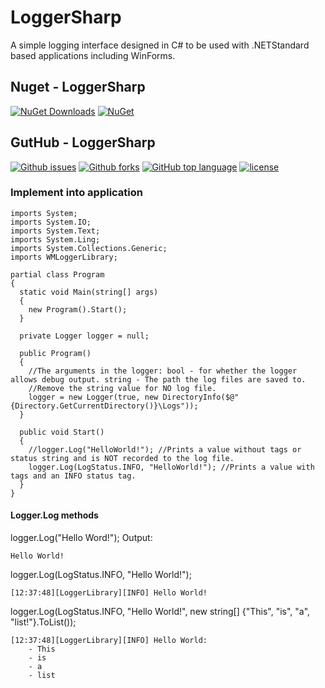 # LoggerSharp
A simple logging interface designed in C# to be used with .NETStandard based applications including WinForms.

## Nuget - LoggerSharp
[![NuGet Downloads](https://img.shields.io/nuget/dt/LoggerSharp.svg?style=for-the-badge)](https://www.nuget.org/packages/LoggerSharp/)
[![NuGet](https://img.shields.io/nuget/v/LoggerSharp.svg?style=for-the-badge)](https://www.nuget.org/packages/LoggerSharp/)

## GutHub - LoggerSharp
[![Github issues](https://img.shields.io/github/issues/winmister332/loggersharp.svg?style=for-the-badge)](https://github.com/WinMister332/LoggerSharp/issues)
[![Github forks](https://img.shields.io/github/forks/winmister332/loggersharp.svg?style=for-the-badge&label=Forks)](https://github.com/WinMister332/LoggerSharp/network/members)
[![GitHub top language](https://img.shields.io/github/languages/top/winmister332/loggersharp.svg?style=for-the-badge)](https://github.com/WinMister332/LoggerSharp/search?l=c%23)
[![license](https://img.shields.io/github/license/winmister332/loggersharp.svg?style=for-the-badge)](https://github.com/WinMister332/LoggerSharp/blob/master/LICENSE)

### Implement into application

```CSharp
imports System;
imports System.IO;
imports System.Text;
imports System.Ling;
imports System.Collections.Generic;
imports WMLoggerLibrary;

partial class Program
{
  static void Main(string[] args)
  {
    new Program().Start();
  }
  
  private Logger logger = null;
  
  public Program()
  {
    //The arguments in the logger: bool - for whether the logger allows debug output. string - The path the log files are saved to.
    //Remove the string value for NO log file.
    logger = new Logger(true, new DirectoryInfo($@"{Directory.GetCurrentDirectory()}\Logs"));
  }
  
  public void Start()
  {
    //logger.Log("HelloWorld!"); //Prints a value without tags or status string and is NOT recorded to the log file.
    logger.Log(LogStatus.INFO, "HelloWorld!"); //Prints a value with tags and an INFO status tag.
  }
}
```
#### Logger.Log methods
logger.Log("Hello Word!");
Output:
```
Hello World!
```
logger.Log(LogStatus.INFO, "Hello World!");
```
[12:37:48][LoggerLibrary][INFO] Hello World!
```
logger.Log(LogStatus.INFO, "Hello World!", new string[] {"This", "is", "a", "list!"}.ToList());
```
[12:37:48][LoggerLibrary][INFO] Hello World:
    - This
    - is
    - a
    - list
```
